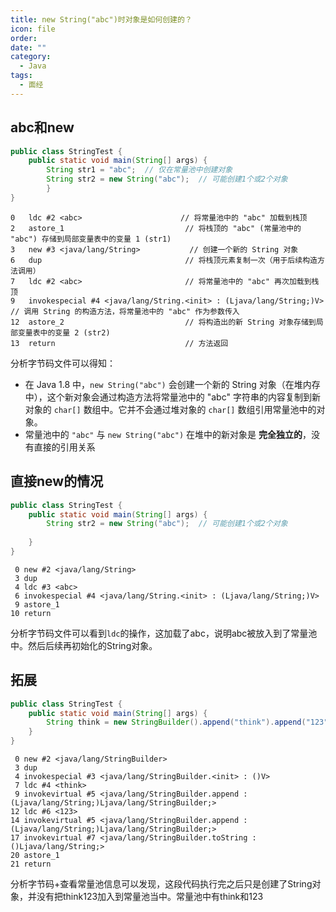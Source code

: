 ```yaml
---
title: new String("abc")时对象是如何创建的？
icon: file
order: 
date: ""
category:
  - Java
tags:
  - 面经
---
```

## abc和new

```java
public class StringTest {  
    public static void main(String[] args) {  
        String str1 = "abc";  // 仅在常量池中创建对象  
        String str2 = new String("abc");  // 可能创建1个或2个对象  
        }  
}
```
```
0   ldc #2 <abc>                      // 将常量池中的 "abc" 加载到栈顶
2   astore_1                           // 将栈顶的 "abc" (常量池中的 "abc") 存储到局部变量表中的变量 1 (str1)
3   new #3 <java/lang/String>           // 创建一个新的 String 对象
6   dup                                // 将栈顶元素复制一次（用于后续构造方法调用）
7   ldc #2 <abc>                       // 将常量池中的 "abc" 再次加载到栈顶
9   invokespecial #4 <java/lang/String.<init> : (Ljava/lang/String;)V>  // 调用 String 的构造方法，将常量池中的 "abc" 作为参数传入
12  astore_2                           // 将构造出的新 String 对象存储到局部变量表中的变量 2 (str2)
13  return                             // 方法返回
```

分析字节码文件可以得知：
- 在 Java 1.8 中，`new String("abc")` 会创建一个新的 String 对象（在堆内存中），这个新对象会通过构造方法将常量池中的 "abc" 字符串的内容复制到新对象的 `char[]` 数组中。它并不会通过堆对象的 `char[]` 数组引用常量池中的对象。
- 常量池中的 `"abc"` 与 `new String("abc")` 在堆中的新对象是 **完全独立的**，没有直接的引用关系


## 直接new的情况
```java
public class StringTest {  
    public static void main(String[] args) {  
        String str2 = new String("abc");  // 可能创建1个或2个对象  
  
    }  
}
```

```
 0 new #2 <java/lang/String>
 3 dup
 4 ldc #3 <abc>
 6 invokespecial #4 <java/lang/String.<init> : (Ljava/lang/String;)V>
 9 astore_1
10 return

```

分析字节码文件可以看到`ldc`的操作，这加载了abc，说明abc被放入到了常量池中。然后后续再初始化的String对象。

## 拓展
```java  
public class StringTest {  
    public static void main(String[] args) {  
        String think = new StringBuilder().append("think").append("123").toString();  
    }  
}
```

```
 0 new #2 <java/lang/StringBuilder>
 3 dup
 4 invokespecial #3 <java/lang/StringBuilder.<init> : ()V>
 7 ldc #4 <think>
 9 invokevirtual #5 <java/lang/StringBuilder.append : (Ljava/lang/String;)Ljava/lang/StringBuilder;>
12 ldc #6 <123>
14 invokevirtual #5 <java/lang/StringBuilder.append : (Ljava/lang/String;)Ljava/lang/StringBuilder;>
17 invokevirtual #7 <java/lang/StringBuilder.toString : ()Ljava/lang/String;>
20 astore_1
21 return
```
分析字节码+查看常量池信息可以发现，这段代码执行完之后只是创建了String对象，并没有把think123加入到常量池当中。常量池中有think和123